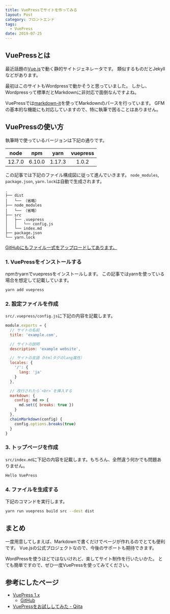 ```yaml
---
title: VuePressでサイトを作ってみる
layout: Post
category: フロントエンド
tags:
  - VuePress
date: 2019-07-25
---
```


## VuePressとは

最近話題の[Vue.js][]で動く静的サイトジェネレータです。
類似するものだとJekyllなどがあります。

最初はこのサイトもWordpressで動かそうと思っていました。
しかし、Wordpressって標準だとMarkdownに非対応で面倒なんですよね。

VuePressでは[markdown-it][]を使ってMarkdownのパースを行っています。
GFMの基本的な機能にも対応していますので、特に執筆で困ることはありません。

## VuePressの使い方

執筆時で使っているバージョンは下記の通りです。

|  node  |   npm  |  yarn  | vuepress |
|:------:|:------:|:------:|:--------:|
| 12.7.0 | 6.10.0 | 1.17.3 |   1.0.2  |

この記事では下記のファイル構成図に従って進んでいきます。
`node_modules`, `package.json`, `yarn.lock`は自動で生成されます。

```plain
.
├── dist
│   └── （省略）
├── node_modules
│   └── （省略）
├── src
│   ├── .vuepress
│   │   └── config.js
│   └── index.md
├── package.json
└── yarn.lock
```

[GitHubにもファイル一式をアップロードしてあります。][https://github.com/ozelotjp/hello-vuepress]

### 1. VuePressをインストールする

npmかyarnでvuepressをインストールします。
この記事ではyarnを使っている場合を想定して記載しています。

```sh
yarn add vuepress
```

### 2. 設定ファイルを作成

`src/.vuepress/config.js`に下記の内容を記載します。

```js
module.exports = {
  // サイトの名前
  title: 'example.com',

  // サイトの説明
  description: 'example website',

  // サイトの言語（htmlタグのlang属性）
  locales: {
    '/': {
      lang: 'ja'
    }
  },

  // 改行されたら`<br>`を挿入する
  markdown: {
    config: md => {
      md.set({ breaks: true })
    }
  },
  chainMarkdown(config) {
    config.options.breaks(true)
  }
}
```

### 3. トップページを作成

`src/index.md`に下記の内容を記載します。もちろん、全然違う何かでも問題ありません。

```md
Hello VuePress
```

### 4. ファイルを生成する

下記のコマンドを実行します。

```sh
yarn run vuepress build src --dest dist
```

## まとめ

一度用意してしまえば、Markdownで書くだけでページが作れるのでとても便利です。
Vue.jsの公式プロジェクトなので、今後のサポートも期待できます。

WordPressを使うほどではないけれど、楽してサイト制作を行いたいかた。
とても簡単ですので、ぜひ一度VuePressを使ってみてください。

## 参考にしたページ

- [VuePress 1.x](https://v1.vuepress.vuejs.org/)
  - [GitHub](https://github.com/vuejs/vuepress)
- [VuePressをお試ししてみた - Qiita](https://qiita.com/dojineko/items/aae7e6d13479e08d49fd)

[Vue.js]:https://jp.vuejs.org
[markdown-it]:https://markdown-it.github.io/
[https://github.com/ozelotjp/hello-vuepress]:https://github.com/ozelotjp/hello-vuepress

